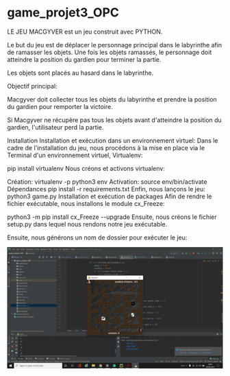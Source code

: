 # game_projet3_OPC
LE JEU
MACGYVER est un jeu construit avec PYTHON.

Le but du jeu est de déplacer le personnage principal dans le labyrinthe afin de ramasser les objets. Une fois les objets ramassés, le personnage doit atteindre la position du gardien pour terminer la partie.

Les objets sont placés au hasard dans le labyrinthe.

Objectif principal:

Macgyver doit collecter tous les objets du labyrinthe et prendre la position du gardien pour remporter la victoire.

Si Macgyver ne récupère pas tous les objets avant d'atteindre la position du gardien, l'utilisateur perd la partie.

Installation
Installation et exécution dans un environnement virtuel:
Dans le cadre de l'installation du jeu, nous procédons à la mise en place via le Terminal d'un environnement virtuel, Virtualenv:

pip install virtualenv
Nous créons et activons virtualenv:

Création:
virtualenv -p python3 env
Activation:
source env/bin/activate
Dépendances
pip install -r requirements.txt
Enfin, nous lançons le jeu:
python3 game.py
Installation et exécution de packages
Afin de rendre le fichier exécutable, nous installons le module cx_Freeze:

python3 -m pip install cx_Freeze --upgrade
Ensuite, nous créons le fichier setup.py dans lequel nous rendons notre jeu exécutable.

Ensuite, nous générons un nom de dossier pour exécuter le jeu:

![img_1.png](img_1.png)
